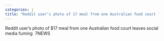 ```yaml
---
categories: j
title: "Reddit user’s photo of 17 meal from one Australian food court leaves social media fuming  7NEWS"
---
```

Reddit user’s photo of $17 meal from one Australian food court leaves social media fuming&nbsp;&nbsp;7NEWS